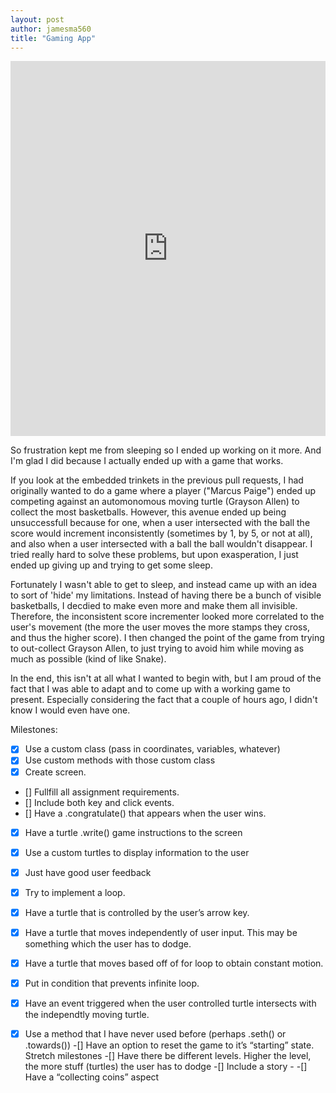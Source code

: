 ```yaml
---
layout: post
author: jamesma560
title: "Gaming App"
---
```



<iframe src="https://trinket.io/embed/python/c885376a7d" width="100%" height="600" frameborder="0" marginwidth="0" marginheight="0" allowfullscreen></iframe>


So frustration kept me from sleeping so I ended up working on it more. And I'm glad I did because I actually ended up with a game that works. 

If you look at the embedded trinkets in the previous pull requests, I had originally wanted to do a game where a player ("Marcus Paige") ended up competing against an automonomous moving turtle (Grayson Allen) to collect the most basketballs. However, this avenue ended up being unsuccessfull because for one, when a user intersected with the ball the score would increment inconsistently (sometimes by 1, by 5, or not at all), and also when a user intersected with a ball the ball wouldn't disappear. I tried really hard to solve these problems, but upon exasperation, I just ended up giving up and trying to get some sleep.

Fortunately I wasn't able to get to sleep, and instead came up with an idea to sort of 'hide' my limitations. Instead of having there be a bunch of visible basketballs, I decdied to make even more and make them all invisible. Therefore, the inconsistent score incrementer looked more correlated to the user's movement (the more the user moves the more stamps they cross, and thus the higher score). I then changed the point of the game from trying to out-collect Grayson Allen, to just trying to avoid him while moving as much as possible (kind of like Snake).

In the end, this isn't at all what I wanted to begin with, but I am proud of the fact that I was able to adapt and to come up with a working game to present. Especially considering the fact that a couple of hours ago, I didn't know I would even have one. 



Milestones: 

- [x]	Use a custom class (pass in coordinates, variables, whatever) 
- [x]	Use custom methods with those custom class 
- [x] Create screen. 
- [] Fullfill all assignment requirements. 
- [] Include both key and click events. 
- [] Have a .congratulate() that appears when the user wins. 
- [x] Have a turtle .write() game instructions to the screen 
- [x]	Use a custom turtles to display information to the user 
- [x]	Just have good user feedback 
- [x]	Try to implement a loop. 
-[x]	Have a turtle that is controlled by the user’s arrow key. 
- [x]	Have a turtle that moves independently of user input. This may be something which the user has to dodge. 
- [x] Have a turtle that moves based off of for loop to obtain constant motion. 
- [x] Put in condition that prevents infinite loop. 
- [x] Have an event triggered when the user controlled turtle intersects with the independtly moving turtle. 
-[x]	Use a method that I have never used before (perhaps .seth() or .towards()) 
-[]	Have an option to reset the game to it’s “starting” state.
Stretch milestones 
-[]	Have there be different levels. Higher the level, the more stuff (turtles) the user has to dodge 
-[] Include a story -
-[] Have a “collecting coins” aspect





